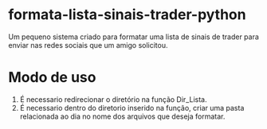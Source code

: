 # formata-lista-sinais-trader-python
Um pequeno sistema criado para formatar uma lista de sinais de trader para enviar nas redes sociais que um amigo solicitou.


<h1> Modo de uso </h1>
<ol>
  <li> É necessario redirecionar o diretório na função Dir_Lista.</li>
  <li>É necessario dentro do diretorio inserido na função, criar uma pasta relacionada ao dia no nome dos arquivos que deseja formatar.</li>
</ol>
